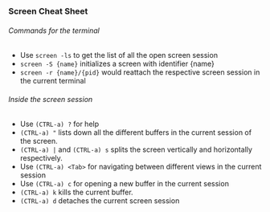 ### Screen Cheat Sheet

###### Commands for the terminal
- Use `screen -ls` to get the list of all the open screen session
- `screen -S {name}` initializes a screen with identifier {name}
- `screen -r {name}/{pid}` would reattach the respective screen session in the current terminal


###### Inside the screen session
- Use `(CTRL-a) ?` for help
- `(CTRL-a) "` lists down all the different buffers in the current session of the screen.
- `(CTRL-a) |` and `(CTRL-a) s` splits the screen vertically and horizontally respectively.
- Use `(CTRL-a) <Tab>` for navigating between different views in the current session
- Use `(CTRL-a) c` for opening a new buffer in the current session
- `(CTRL-a) k` kills the current buffer.
- `(CTRL-a) d` detaches the current screen session
